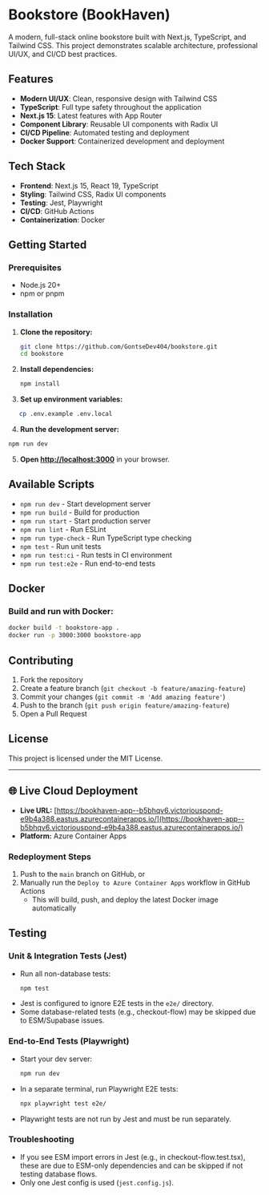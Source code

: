 # Bookstore (BookHaven)

A modern, full-stack online bookstore built with Next.js, TypeScript, and Tailwind CSS. This project demonstrates scalable architecture, professional UI/UX, and CI/CD best practices.

## Features

- **Modern UI/UX**: Clean, responsive design with Tailwind CSS
- **TypeScript**: Full type safety throughout the application
- **Next.js 15**: Latest features with App Router
- **Component Library**: Reusable UI components with Radix UI
- **CI/CD Pipeline**: Automated testing and deployment
- **Docker Support**: Containerized development and deployment

## Tech Stack

- **Frontend**: Next.js 15, React 19, TypeScript
- **Styling**: Tailwind CSS, Radix UI components
- **Testing**: Jest, Playwright
- **CI/CD**: GitHub Actions
- **Containerization**: Docker

## Getting Started

### Prerequisites

- Node.js 20+
- npm or pnpm

### Installation

1. **Clone the repository:**
   ```bash
   git clone https://github.com/GontseDev404/bookstore.git
   cd bookstore
   ```

2. **Install dependencies:**
   ```bash
   npm install
   ```

3. **Set up environment variables:**
```bash
   cp .env.example .env.local
```

4. **Run the development server:**
```bash
npm run dev
```

5. **Open [http://localhost:3000](http://localhost:3000)** in your browser.

## Available Scripts

- `npm run dev` - Start development server
- `npm run build` - Build for production
- `npm run start` - Start production server
- `npm run lint` - Run ESLint
- `npm run type-check` - Run TypeScript type checking
- `npm test` - Run unit tests
- `npm run test:ci` - Run tests in CI environment
- `npm run test:e2e` - Run end-to-end tests

## Docker

### Build and run with Docker:

```bash
docker build -t bookstore-app .
docker run -p 3000:3000 bookstore-app
```

## Contributing

1. Fork the repository
2. Create a feature branch (`git checkout -b feature/amazing-feature`)
3. Commit your changes (`git commit -m 'Add amazing feature'`)
4. Push to the branch (`git push origin feature/amazing-feature`)
5. Open a Pull Request

## License

This project is licensed under the MIT License. 

---

## 🌐 Live Cloud Deployment
- **Live URL:** [https://bookhaven-app--b5bhqv6.victoriouspond-e9b4a388.eastus.azurecontainerapps.io/](https://bookhaven-app--b5bhqv6.victoriouspond-e9b4a388.eastus.azurecontainerapps.io/)
- **Platform:** Azure Container Apps

### Redeployment Steps
1. Push to the `main` branch on GitHub, or
2. Manually run the `Deploy to Azure Container Apps` workflow in GitHub Actions
   - This will build, push, and deploy the latest Docker image automatically 

## Testing

### Unit & Integration Tests (Jest)
- Run all non-database tests:
  ```bash
  npm test
  ```
- Jest is configured to ignore E2E tests in the `e2e/` directory.
- Some database-related tests (e.g., checkout-flow) may be skipped due to ESM/Supabase issues.

### End-to-End Tests (Playwright)
- Start your dev server:
  ```bash
  npm run dev
  ```
- In a separate terminal, run Playwright E2E tests:
  ```bash
  npx playwright test e2e/
  ```
- Playwright tests are not run by Jest and must be run separately.

### Troubleshooting
- If you see ESM import errors in Jest (e.g., in checkout-flow.test.tsx), these are due to ESM-only dependencies and can be skipped if not testing database flows.
- Only one Jest config is used (`jest.config.js`). 